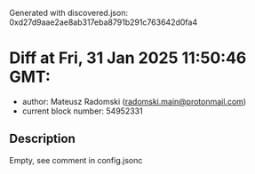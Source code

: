 Generated with discovered.json: 0xd27d9aae2ae8ab317eba8791b291c763642d0fa4

# Diff at Fri, 31 Jan 2025 11:50:46 GMT:

- author: Mateusz Radomski (<radomski.main@protonmail.com>)
- current block number: 54952331

## Description

Empty, see comment in config.jsonc
